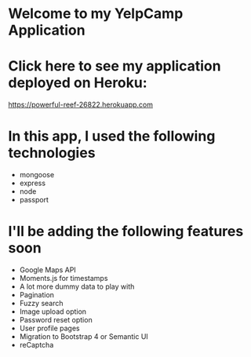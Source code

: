 # Welcome to my YelpCamp Application

# Click here to see my application deployed on Heroku:
https://powerful-reef-26822.herokuapp.com

# In this app, I used the following technologies
* mongoose
* express
* node
* passport

# I'll be adding the following features soon
* Google Maps API
* Moments.js for timestamps
* A lot more dummy data to play with
* Pagination
* Fuzzy search
* Image upload option
* Password reset option
* User profile pages
* Migration to Bootstrap 4 or Semantic UI
* reCaptcha
